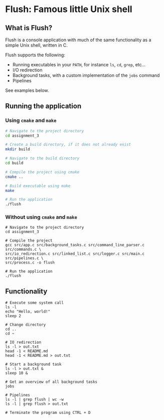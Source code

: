 # Flush: Famous little Unix shell

## What is Flush?

Flush is a console application with much of the same functionality as a simple
Unix shell, written in C.

Flush supports the following:

- Running executables in your `PATH`, for instance `ls`, `cd`, `grep`, etc...
- I/O redirection
- Background tasks, with a custom implementation of the `jobs` command
- Pipelines

See examples below.

## Running the application

### Using `cmake` and `make`

```sh
# Navigate to the project directory
cd assignment_3

# Create a build directory, if it does not already exist
mkdir build

# Navigate to the build directory
cd build

# Compile the project using cmake
cmake ..

# Build executable using make
make

# Run the application
./flush
```

### Without using `cmake` and `make`

```shell
# Navigate to the project directory
cd assignment_3

# Compile the project
gcc src/app.c src/background_tasks.c src/command_line_parser.c src/commands.c \
src/io_redirection.c src/linked_list.c src/logger.c src/main.c src/pipelines.c \
src/process.c -o flush

# Run the application
./flush
```

## Functionality

```shell
# Execute some system call
ls -l
echo "Hello, world!"
sleep 2

# Change directory
cd ..
cd ~

# IO redirection
ls -l > out.txt
head -1 < README.md
head -1 < README.md > out.txt

# Start a background task
ls -l > out.txt &
sleep 10 &

# Get an overview of all background tasks
jobs

# Pipelines
ls -l | grep flush | wc -w
ls -l | grep flush > out.txt

# Terminate the program using CTRL + D
```
